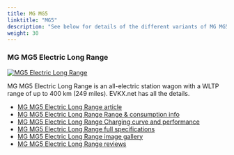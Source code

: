 ```yaml
---
title: MG MG5
linktitle: "MG5"
description: "See below for details of the different variants of MG MG5"
weight: 30
---
```

### MG MG5 Electric Long Range

<a href="/models/mg/mg5/mg5_electric_long_range/"><img src="https://media.evkx.net/multimedia/models/mg/mg5/mg5_electric_long_range/main_1_st.jpg" class="img-fluid" alt="MG5 Electric Long Range" ></a>

MG MG5 Electric Long Range is an all-electric station wagon with a WLTP range of up to 400 km (249 miles). EVKX.net has all the details. 

- [MG MG5 Electric Long Range article](/models/mg/mg5/mg5_electric_long_range/)
- [MG MG5 Electric Long Range Range & consumption info](/models/mg/mg5/mg5_electric_long_range/rangeandconsumption)
- [MG MG5 Electric Long Range Charging curve and performance](/models/mg/mg5/mg5_electric_long_range/chargingcurve)
- [MG MG5 Electric Long Range full specifications](/models/mg/mg5/mg5_electric_long_range/specifications)
- [MG MG5 Electric Long Range image gallery](/models/mg/mg5/mg5_electric_long_range/gallery)
- [MG MG5 Electric Long Range reviews](/models/mg/mg5/mg5_electric_long_range/reviews)

